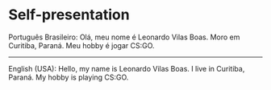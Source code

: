 # Self-presentation
Português Brasileiro:
Olá, meu nome é Leonardo Vilas Boas.
Moro em Curitiba, Paraná.
Meu hobby é jogar CS:GO.
*************************************
English (USA):
Hello, my name is Leonardo Vilas Boas.
I live in Curitiba, Paraná.
My hobby is playing CS:GO.
